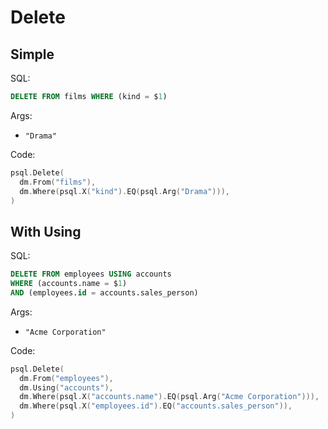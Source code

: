 # Delete

## Simple

SQL:

```sql
DELETE FROM films WHERE (kind = $1)
```

Args:

* `"Drama"`

Code:

```go
psql.Delete(
  dm.From("films"),
  dm.Where(psql.X("kind").EQ(psql.Arg("Drama"))),
)
```

## With Using

SQL:

```sql
DELETE FROM employees USING accounts
WHERE (accounts.name = $1)
AND (employees.id = accounts.sales_person)
```

Args:

* `"Acme Corporation"`

Code:

```go
psql.Delete(
  dm.From("employees"),
  dm.Using("accounts"),
  dm.Where(psql.X("accounts.name").EQ(psql.Arg("Acme Corporation"))),
  dm.Where(psql.X("employees.id").EQ("accounts.sales_person")),
)
```

